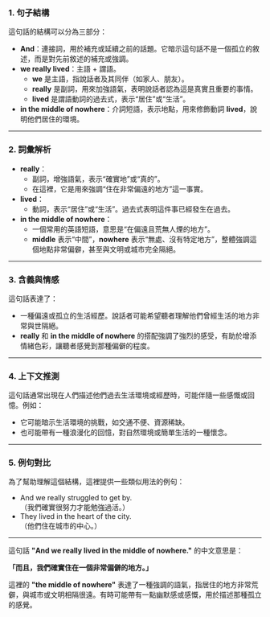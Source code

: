 
### 1. **句子結構**
這句話的結構可以分為三部分：
- **And**：連接詞，用於補充或延續之前的話題。它暗示這句話不是一個孤立的敘述，而是對先前敘述的補充或強調。
- **we really lived**：主語 + 謂語。  
  - **we** 是主語，指說話者及其同伴（如家人、朋友）。
  - **really** 是副詞，用來加強語氣，表明說話者認為這是真實且重要的事情。
  - **lived** 是謂語動詞的過去式，表示“居住”或“生活”。
- **in the middle of nowhere**：介詞短語，表示地點，用來修飾動詞 **lived**，說明他們居住的環境。

---

### 2. **詞彙解析**
- **really**：
  - 副詞，增強語氣，表示“確實地”或“真的”。
  - 在這裡，它是用來強調“住在非常偏遠的地方”這一事實。
- **lived**：
  - 動詞，表示“居住”或“生活”。過去式表明這件事已經發生在過去。
- **in the middle of nowhere**：
  - 一個常用的英語短語，意思是“在偏遠且荒無人煙的地方”。
  - **middle** 表示“中間”，**nowhere** 表示“無處、沒有特定地方”，整體強調這個地點非常偏僻，甚至與文明或城市完全隔絕。

---

### 3. **含義與情感**
這句話表達了：
- 一種偏遠或孤立的生活經歷。說話者可能希望聽者理解他們曾經生活的地方非常與世隔絕。
- **really** 和 **in the middle of nowhere** 的搭配強調了強烈的感受，有助於增添情緒色彩，讓聽者感覺到那種偏僻的程度。

---

### 4. **上下文推測**
這句話通常出現在人們描述他們過去生活環境或經歷時，可能伴隨一些感慨或回憶。例如：
- 它可能暗示生活環境的挑戰，如交通不便、資源稀缺。
- 也可能帶有一種浪漫化的回憶，對自然環境或簡單生活的一種懷念。

---

### 5. **例句對比**
為了幫助理解這個結構，這裡提供一些類似用法的例句：
- And we really struggled to get by.  
  （我們確實很努力才能勉強過活。）
- They lived in the heart of the city.  
  （他們住在城市的中心。）

---
這句話 **"And we really lived in the middle of nowhere."** 的中文意思是：

**「而且，我們確實住在一個非常偏僻的地方。」**

這裡的 **"the middle of nowhere"** 表達了一種強調的語氣，指居住的地方非常荒僻，與城市或文明相隔很遠。有時可能帶有一點幽默感或感慨，用於描述那種孤立的感覺。